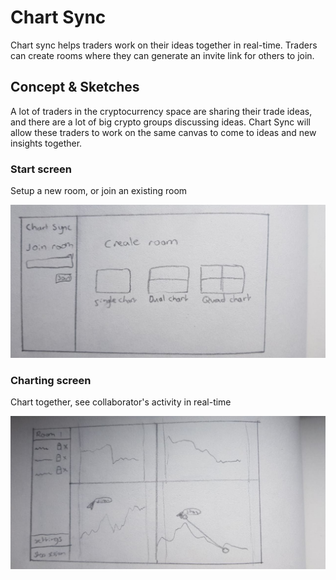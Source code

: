 # Chart Sync

Chart sync helps traders work on their ideas together in real-time. Traders can create rooms where they can generate an invite link for others to join.

## Concept & Sketches
A lot of traders in the cryptocurrency space are sharing their trade ideas, and there are a lot of big crypto groups discussing ideas. Chart Sync will allow these traders to work on the same canvas to come to ideas and new insights together. 

### Start screen
Setup a new room, or join an existing room

![start](https://github.com/StanBankras/chart-sync/blob/main/img/sketch-1.jpg?raw=true)

### Charting screen
Chart together, see collaborator's activity in real-time

![live collaboration](https://github.com/StanBankras/chart-sync/blob/main/img/sketch-2.jpg?raw=true)